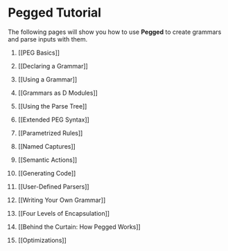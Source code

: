 Pegged Tutorial 
===============

The following pages will show you how to use **Pegged** to create grammars and parse inputs with them.


1) [[PEG Basics]]

2) [[Declaring a Grammar]]

3) [[Using a Grammar]]

4) [[Grammars as D Modules]] 

5) [[Using the Parse Tree]]

6) [[Extended PEG Syntax]]

7) [[Parametrized Rules]]

8) [[Named Captures]]

9) [[Semantic Actions]]

10) [[Generating Code]]

11) [[User-Defined Parsers]]

12) [[Writing Your Own Grammar]]

13) [[Four Levels of Encapsulation]]

14) [[Behind the Curtain: How Pegged Works]]

15) [[Optimizations]]
